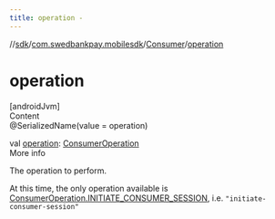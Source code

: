 ```yaml
---
title: operation -
---
```

//[sdk](../../../index)/[com.swedbankpay.mobilesdk](../index)/[Consumer](index)/[operation](operation)



# operation  
[androidJvm]  
Content  
@SerializedName(value = operation)  
  
val [operation](operation): [ConsumerOperation](../-consumer-operation/index)  
More info  


The operation to perform.



At this time, the only operation available is [ConsumerOperation.INITIATE_CONSUMER_SESSION](../-consumer-operation/-i-n-i-t-i-a-t-e_-c-o-n-s-u-m-e-r_-s-e-s-s-i-o-n/index), i.e. <code>"initiate-consumer-session"</code>

  



